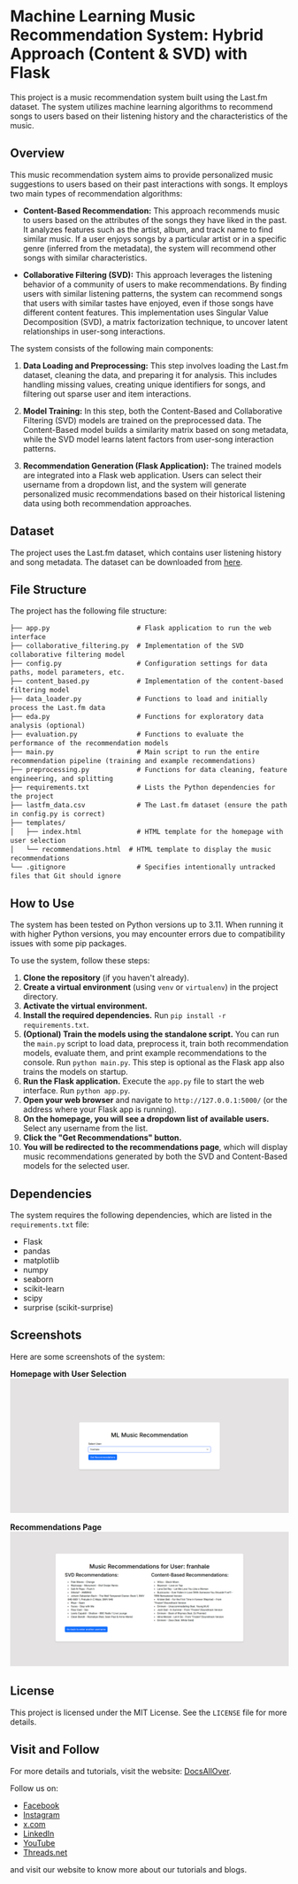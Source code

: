
# Machine Learning Music Recommendation System: Hybrid Approach (Content & SVD) with Flask

This project is a music recommendation system built using the Last.fm dataset. The system utilizes machine learning algorithms to recommend songs to users based on their listening history and the characteristics of the music.

## Overview

This music recommendation system aims to provide personalized music suggestions to users based on their past interactions with songs. It employs two main types of recommendation algorithms:

* **Content-Based Recommendation:** This approach recommends music to users based on the attributes of the songs they have liked in the past. It analyzes features such as the artist, album, and track name to find similar music. If a user enjoys songs by a particular artist or in a specific genre (inferred from the metadata), the system will recommend other songs with similar characteristics.

* **Collaborative Filtering (SVD):** This approach leverages the listening behavior of a community of users to make recommendations. By finding users with similar listening patterns, the system can recommend songs that users with similar tastes have enjoyed, even if those songs have different content features. This implementation uses Singular Value Decomposition (SVD), a matrix factorization technique, to uncover latent relationships in user-song interactions.

The system consists of the following main components:

1.  **Data Loading and Preprocessing:** This step involves loading the Last.fm dataset, cleaning the data, and preparing it for analysis. This includes handling missing values, creating unique identifiers for songs, and filtering out sparse user and item interactions.

2.  **Model Training:** In this step, both the Content-Based and Collaborative Filtering (SVD) models are trained on the preprocessed data. The Content-Based model builds a similarity matrix based on song metadata, while the SVD model learns latent factors from user-song interaction patterns.

3.  **Recommendation Generation (Flask Application):** The trained models are integrated into a Flask web application. Users can select their username from a dropdown list, and the system will generate personalized music recommendations based on their historical listening data using both recommendation approaches.

## Dataset

The project uses the Last.fm dataset, which contains user listening history and song metadata. The dataset can be downloaded from [here](https://www.kaggle.com/datasets/harshal19t/lastfm-dataset/).

## File Structure

The project has the following file structure:
```
├── app.py                      # Flask application to run the web interface
├── collaborative_filtering.py  # Implementation of the SVD collaborative filtering model
├── config.py                   # Configuration settings for data paths, model parameters, etc.
├── content_based.py            # Implementation of the content-based filtering model
├── data_loader.py              # Functions to load and initially process the Last.fm data
├── eda.py                      # Functions for exploratory data analysis (optional)
├── evaluation.py               # Functions to evaluate the performance of the recommendation models
├── main.py                     # Main script to run the entire recommendation pipeline (training and example recommendations)
├── preprocessing.py            # Functions for data cleaning, feature engineering, and splitting
├── requirements.txt            # Lists the Python dependencies for the project
├── lastfm_data.csv             # The Last.fm dataset (ensure the path in config.py is correct)
├── templates/
│   ├── index.html              # HTML template for the homepage with user selection
│   └── recommendations.html  # HTML template to display the music recommendations
└── .gitignore                  # Specifies intentionally untracked files that Git should ignore
```

## How to Use

The system has been tested on Python versions up to 3.11. When running it with higher Python versions, you may encounter errors due to compatibility issues with some pip packages.

To use the system, follow these steps:

1.  **Clone the repository** (if you haven't already).
2.  **Create a virtual environment** (using `venv` or `virtualenv`) in the project directory.
3.  **Activate the virtual environment.**
4.  **Install the required dependencies.** Run `pip install -r requirements.txt`.
5.  **(Optional) Train the models using the standalone script.** You can run the `main.py` script to load data, preprocess it, train both recommendation models, evaluate them, and print example recommendations to the console. Run `python main.py`. This step is optional as the Flask app also trains the models on startup.
6.  **Run the Flask application.** Execute the `app.py` file to start the web interface. Run `python app.py`.
7.  **Open your web browser** and navigate to `http://127.0.0.1:5000/` (or the address where your Flask app is running).
8.  **On the homepage, you will see a dropdown list of available users.** Select any username from the list.
9.  **Click the "Get Recommendations" button.**
10. **You will be redirected to the recommendations page**, which will display music recommendations generated by both the SVD and Content-Based models for the selected user.

## Dependencies

The system requires the following dependencies, which are listed in the `requirements.txt` file:

* Flask
* pandas
* matplotlib
* numpy
* seaborn
* scikit-learn
* scipy
* surprise (scikit-surprise)

## Screenshots

Here are some screenshots of the system:

**Homepage with User Selection**
![Homepage with User Selection](screenshots/index-output.png)

**Recommendations Page**
![Recommendations Page](screenshots/recommendation-output.png)

## License

This project is licensed under the MIT License. See the `LICENSE` file for more details.

## Visit and Follow
For more details and tutorials, visit the website: [DocsAllOver](https://docsallover.com/).

Follow us on:
- [Facebook](https://www.facebook.com/docsallover)
- [Instagram](https://www.instagram.com/docsallover.tech/)
- [x.com](https://www.x.com/docsallover/)
- [LinkedIn](https://www.linkedin.com/company/docsallover/)
- [YouTube](https://www.youtube.com/@docsallover)
- [Threads.net](https://threads.net/docsallover.tech)

and visit our website to know more about our tutorials and blogs.